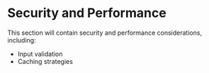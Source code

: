 # Security and Performance

This section will contain security and performance considerations, including:
- Input validation
- Caching strategies
